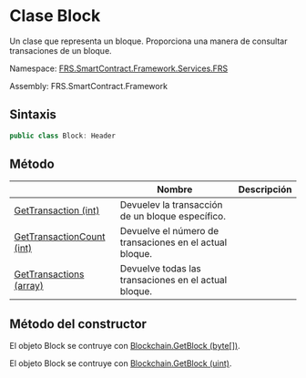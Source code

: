 # Clase Block

Un clase que representa un bloque. Proporciona una manera de consultar transaciones de un bloque.

Namespace: [FRS.SmartContract.Framework.Services.FRS](../FRS.md)

Assembly: FRS.SmartContract.Framework

## Sintaxis

```c#
public class Block: Header
```

## Método

| | Nombre | Descripción |
| ---------------------------------------- | ---------------------------------------- | ------------ |
[GetTransaction (int)](Block/GetTransaction.md) | Devuelev la transacción de un bloque específico.|
[GetTransactionCount (int)](Block/GetTransactionCount.md) | Devuelve el número de transaciones en el actual bloque. |
[GetTransactions (array)](Block/GetTransactions.md) | Devuelve todas las transaciones en el actual bloque. |

## Método del constructor

El objeto Block se contruye con [Blockchain.GetBlock (byte[])](Blockchain/GetBlock.md).

El objeto Block se contruye con  [Blockchain.GetBlock (uint)](Blockchain/GetBlock2.md).
